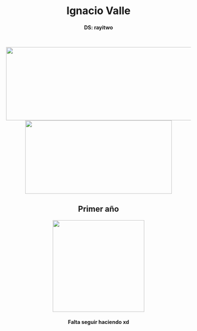<h1 align="center">Ignacio Valle</h1>
<h3 align="center" style="font-size: 14px;">DS: rayitwo</h3>
<br>

<p align="center">
  <img width="600" height="200" src="https://github-readme-stats.vercel.app/api?username=IV2004&show_icons=true&theme=vision-friendly-dark">
  <img width="400" height="200" src="https://github-readme-stats.vercel.app/api/top-langs/?username=IV2004&size_weight=0.0005&count_weight=0.3&layout=compact&theme=vision-friendly-dark">
</p>

<h2 align="center">Primer año</h2>
<div align="center">
    <a href="https://github.com/IV2004/Taller-De-Programacion-2024"><img width="250" src="https://denvercoder1-github-readme-stats.vercel.app/api/pin/?username=IV2004&repo=Taller-De-Programacion-2024&theme=dark&border_color=474554&icon_color=F8D866&show_icons=false"></a>
<br>
</div>

<h4 align="center">Falta seguir haciendo xd</h4>


<!-- <div id="header" align="center">
  <img src="https://komarev.com/ghpvc/?username=IV2004&style=for-the-badge&color=orange" alt=""/>
</div>

<p align="center">
 <img width="1000" src="assets/github-snake.svg" alt="snake"/>
</p>
Todavia requiere hacer github actions para que matchee con mis commits anuales
-->
